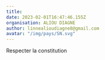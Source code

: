 ```yaml
---
title: 
date: 2023-02-01T16:47:46.155Z
organisation: ALIOU DIAGNE 
author: linnealioudiagne8@gmail.com
avatar: "/img/pays/SN.svg"
---
```


Respecter la constitution 